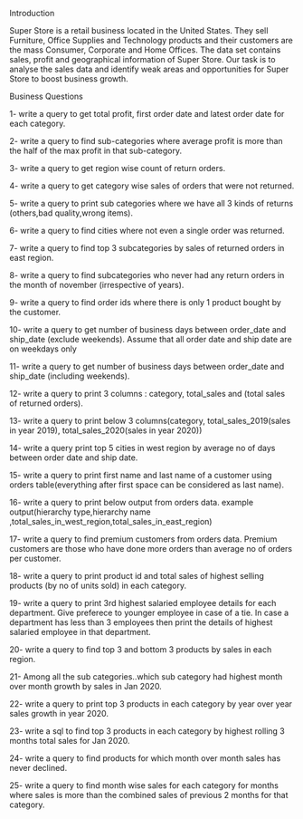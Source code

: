 Introduction

Super Store is a retail business located in the United States. 
They sell Furniture, Office Supplies and Technology products and their customers are the mass Consumer, Corporate and Home Offices.
The data set contains sales, profit and geographical information of Super Store.
Our task is to analyse the sales data and identify weak areas and opportunities for Super Store to boost business growth.

Business Questions

1- write a query to get total profit, first order date and latest order date for each category.

2- write a query to find sub-categories where average profit is more than the half of the max profit in that sub-category.

3- write a query to get region wise count of return orders.

4- write a query to get category wise sales of orders that were not returned.

5- write a query to print sub categories where we have all 3 kinds of returns (others,bad quality,wrong items).

6- write a query to find cities where not even a single order was returned.

7- write a query to find top 3 subcategories by sales of returned orders in east region.

8- write a query to find subcategories who never had any return orders in the month of november (irrespective of years).

9- write a query to find order ids where there is only 1 product bought by the customer.

10- write a query to get number of business days between order_date and ship_date (exclude weekends). Assume that all order date and ship date are on weekdays only

11- write a query to get number of business days between order_date and ship_date (including weekends).

12- write a query to print 3 columns : category, total_sales and (total sales of returned orders).

13- write a query to print below 3 columns(category, total_sales_2019(sales in year 2019), total_sales_2020(sales in year 2020))

14- write a query print top 5 cities in west region by average no of days between order date and ship date.

15- write a query to print first name and last name of a customer using orders table(everything after first space can be considered as last name).

16- write a query to print below output from orders data. example output(hierarchy type,hierarchy name ,total_sales_in_west_region,total_sales_in_east_region)

17- write a query to find premium customers from orders data. Premium customers are those who have done more orders than average no of orders per customer.

18- write a query to print product id and total sales of highest selling products (by no of units sold) in each category.

19- write a query to print 3rd highest salaried employee details for each department. Give preferece to younger employee in case of a tie.
    In case a department has less than 3 employees then print the details of highest salaried employee in that department.
	
20- write a query to find top 3 and bottom 3 products by sales in each region.

21- Among all the sub categories..which sub category had highest month over month growth by sales in Jan 2020.

22- write a query to print top 3 products in each category by year over year sales growth in year 2020.

23- write a sql to find top 3 products in each category by highest rolling 3 months total sales for Jan 2020.

24- write a query to find products for which month over month sales has never declined.

25- write a query to find month wise sales for each category for months where sales is more than the combined sales of previous 2 months for that category.
